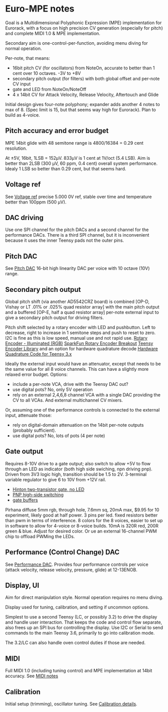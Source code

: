 # Euro-MPE notes

Goal is a Multidimensional Polyphonic Expression (MPE) implementation for Eurorack, with a focus on
high precision CV generation (especially for pitch) and complete MIDI 1.0 & MPE implementation.

Secondary aim is one-control-per-function, avoiding menu diving for normal operation.

Per-note, that means:

- 16bit pitch CV (for oscillators) from NoteOn, accurate to better than 1 cent over 10 octaves. -3V to +8V
- secondary pitch output (for filters) with both global offset and per-note CV input
- gate and LED from NoteOn/NoteOff
- 4 x 14bit CV for Attack Velocity, Release Velocity, Aftertouch and Glide

Initial design gives four-note polyphony; expander adds another 4 notes to max of 8. (Spec limit is 15, but that seems way high for Eurorack). Plan to build as 4-voice.

## Pitch accuracy and error budget

MPE 14bit glide with 48 semitone range is 4800/16384 = 0.29 cent resolution.

At ±5V, 16bit, 1LSB = 152μV. 833μV is 1 cent at 1V/oct (5.4 LSB).
    Aim is better than 2LSB (300 μV, 60 ppm, 0.4 cent) overall system performance. Idealy 1 LSB so better than 0.29 cent, but that seems hard.

## Voltage ref

See [Voltage ref](voltage-ref-LM399.md) precise 5.000 0V ref, stable over time and temperature better than 100ppm (500 μV).

## DAC driving

Use one SPI channel for the pitch DACs and a second channel for the performance DACs. There is a third SPI channel, but it is inconvenient because it uses the inner Teensy pads not the outer pins.

## Pitch DAC

See [Pitch DAC](pitch-dac.md) 16-bit high linearity DAC per voice with 10 octave (10V) range.


## Secondary pitch output

Global pitch shift (via another AD5542CRZ board) is combined [OP-D, Vishay or LT .01% or .025% quad resistor array] with the main pitch output and a buffered [OP-E, half a quad resistor array] per-note external input to give a secondary pitch output for driving filters.

Pitch shift selected by a rotary encoder with LED and pushbutton. Left to decrease, right to increase in 1 semitone steps and push to reset to zero. I2C is fine as this is low speed, manual use and not rapid use.
[Rotary Encoder - Illuminated (RGB)](https://www.sparkfun.com/products/10982)
[SparkFun Rotary Encoder Breakout](https://www.sparkfun.com/products/11722)
[Teensy Encoder Library](https://www.pjrc.com/teensy/td_libs_Encoder.html)
and an option for hardware quadrature decode
[Hardware Quadrature Code for Teensy 3.x](https://forum.pjrc.com/threads/26803-Hardware-Quadrature-Code-for-Teensy-3-x)


Ideally the external input would have an attenuator, except that needs to be the same value for all 8 voice channels. This can have a slightly more relaxed error budget. Options:

- include a per-note VCA, drive with the Teensy DAC out?
- use digital pots? No, only 5V operation
- rely on an external 2,4,6,8 channel VCA with a single DAC providing the CV to all VCAs. And external multichannel CV mixers.

Or, assuming one of the performance controls is connected to the external input, attenuate those:

- rely on digital-domain attenuation on the 14bit per-note outputs (probably sufficient).
- use digital pots? No, lots of pots (4 per note)

## Gate output

Requires 8-10V drive to a gate output; also switch to allow +5V to flow through an LED as indicator (both high side swiching, npn driving pnp). Driven from 3V3 logic high, transition should be 1.5 to 2V. 3-terminal variable regulator to give 6 to 10V from +12V rail.

- [Hinton two-transistor gate, no LED](https://www.muffwiggler.com/forum/viewtopic.php?p=2720659#2720659)
- [PNP high-side switching](http://www.w9xt.com/page_microdesign_pt12_hv_pnp_switching.html)
- [gate buffers](https://synthnerd.wordpress.com/2016/03/17/synth-diy-gate-buffer/)

Pirhana diffuse 5mm rgb, through hole, 7.6mm sq, 20mA max,  $9.95 for 10
experiment, likely good at half power. 3 pins per led.
fixed resistors better than pwm in terms of interference.
8 colors for the 8 voices, easier to set up in software to allow for 4-voice or 8-voice builds.
10mA is 320R red, 200R green & blue. Adjust for desired color.
Or ue an external 16-channel PWM chip to offload PWMing the LEDs.

## Performance (Control Change) DAC

See [Performance DAC](performance-dac.md). Provides four performance controls per voice (attack velocity, release velocity, pressure, glide) at 12-13ENOB.


## Display, UI

Aim for direct manipulation style. Normal operation requires no menu diving.

Display used for tuning, calibration, and setting if uncommon options.

Simplest to use a second Teensy (LC, or possibly 3.2) to drive the display and handle user interaction. That keeps the code and control flow separate, also frees up an SPI bus for controlling the display. Use I2C or Serial to send commands to the main Teensy 3.6, primarily to go into calibration mode.

The 3.2/LC can also handle oven control duties if those are needed.


## MIDI

Full MIDI 1.0 (including tuning control) and MPE implementation at 14bit accuracy.
See [MIDI notes](midi-notes.md)

## Calibration

Initial setup (trimming), oscillator tuning. See [Calibration details](calibration.md).

